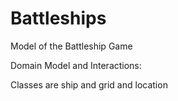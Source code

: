 # Battleships
Model of the Battleship Game

Domain Model and Interactions:

Classes are ship and grid and location
